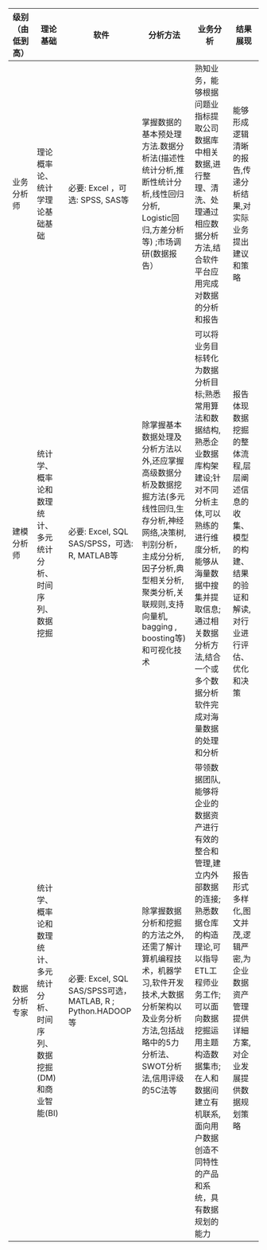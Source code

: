 

| 级别（由低到高） | 理论基础                                                     | 软件                                                        | 分析方法                                                     | 业务分析                                                     | 结果展现                                                     |
| ---------------- | ------------------------------------------------------------ | ----------------------------------------------------------- | ------------------------------------------------------------ | ------------------------------------------------------------ | ------------------------------------------------------------ |
| 业务分析师       | 理论概率论、统计学理论基础基础                               | 必要: Excel ，可选: SPSS, SAS等                             | 掌握数据的基本预处理方法.数据分析法(描述性统计分析,推断性统计分析,线性回归分析, Logistic回归,方差分析等) ;市场调研(数据报告） | 熟知业务，能够根据问题业指标提取公司数据库中相关数据,进行整理、清洗、处理通过相应数据分析方法,结合软件平台应用完成对数据的分析和报告 | 能够形成逻辑清晰的报告,传递分析结果,对实际业务提出建议和策略 |
| 建模分析师       | 统计学、概率论和数理统计、多元统计分析、时间序列、数据挖掘   | 必要: Excel, SQL SAS/SPSS，可选: R, MATLAB等                | 除掌握基本数据处理及分析方法以外,还应掌握高级数据分析及数据挖掘方法(多元线性回归,生存分析,神经网络,决策树,判别分析，主成分分析,因子分析,典型相关分析,聚类分析,关联规则,支持向量机, bagging , boosting等)和可视化技术 | 可以将业务目标转化为数据分析目标;熟悉常用算法和数据结构,熟悉企业数据库构架建设;针对不同分析主体,可以熟练的进行维度分析,能够从海量数据中搜集并提取信息;通过相关数据分析方法,结合一个或多个数据分析软件完成对海量数据的处理和分析 | 报告体现数据挖掘的整体流程,层层阐述信息的收集、模型的构建、结果的验证和解读,对行业进行评估、优化和决策 |
| 数据分析专家     | 统计学、概率论和数理统计、多元统计分析、时间序列、数据挖掘(DM) 和商业智能(BI) | 必要: Excel, SQL SAS/SPSS可选， MATLAB, R ; Python.HADOOP等 | 除掌握数据分析和挖掘的方法之外,还需了解计算机编程技术，机器学习,软件开发技术,大数据分析架构以及业务分析方法,包括战略中的5力分析法、SWOT分析法,信用评级的5C法等 | 带领数据团队,能够将企业的数据资产进行有效的整合和管理,建立内外部数据的连接;熟悉数据仓库的构造理论,可以指导ETL工程师业务工作;可以面向数据挖掘运用主题构造数据集市;在人和数据间建立有机联系,面向用户数据创造不同特性的产品和系统，具有数据规划的能力 | 报告形式多样化,图文并茂,逻辑严密,为企业数据资产管理提供详細方案,对企业发展提供数据规划策略 |

